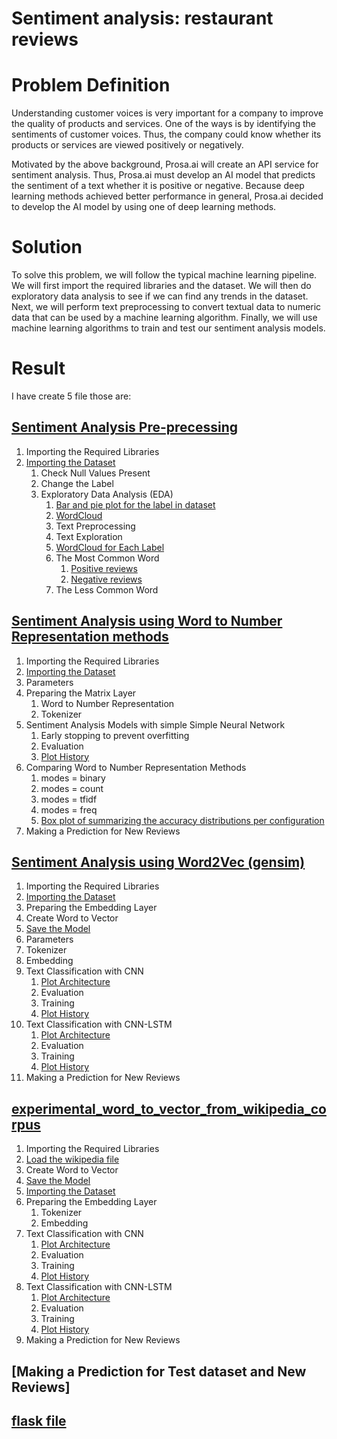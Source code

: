 # Sentiment analysis: restaurant reviews

Problem Definition
==================

Understanding customer voices is very important for a company to improve the quality of products and services. One of the ways is by identifying the sentiments of customer voices. Thus, the company could know whether its products or services are viewed positively or negatively.

Motivated by the above background, Prosa.ai will create an API service for sentiment analysis. Thus, Prosa.ai must develop an AI model that predicts the sentiment of a text whether it is positive or negative. Because deep learning methods achieved better performance in general, Prosa.ai decided to develop the AI model by using one of deep learning methods.

Solution
========

To solve this problem, we will follow the typical machine learning pipeline. We will first import the required libraries and the dataset. We will then do exploratory data analysis to see if we can find any trends in the dataset. Next, we will perform text preprocessing to convert textual data to numeric data that can be used by a machine learning algorithm. Finally, we will use machine learning algorithms to train and test our sentiment analysis models.

Result
======

I have create 5 file those are:

## [Sentiment Analysis Pre-precessing](https://gitlab.com/imanursar/nlp-ai-engineer/-/blob/master/1.%20Sentiment%20Analysis%20Pre-pocessing.ipynb)
1.	Importing the Required Libraries
2.	[Importing the Dataset](https://gitlab.com/imanursar/nlp-ai-engineer/-/blob/master/DATA/train_data_restaurant.tsv)
	1.	Check Null Values Present
	2.	Change the Label
	3.	Exploratory Data Analysis (EDA)
		1.	[Bar and pie plot for the label in dataset](https://gitlab.com/imanursar/nlp-ai-engineer/-/blob/master/image/label_ratio.png)
		2.	[WordCloud](https://gitlab.com/imanursar/nlp-ai-engineer/-/blob/master/image/wordcloud_all_data.png)
		3.	Text Preprocessing
		4.	Text Exploration
		5.	[WordCloud for Each Label](https://gitlab.com/imanursar/nlp-ai-engineer/-/blob/master/image/wordcloud_for_each_label.png)
		6.	The Most Common Word
			1.	[Positive reviews](https://gitlab.com/imanursar/nlp-ai-engineer/-/blob/master/image/most_common_word_in_positive_label.png)
			2.	[Negative reviews](https://gitlab.com/imanursar/nlp-ai-engineer/-/blob/master/image/most_common_word_in_negative_label.png)
		7.	The Less Common Word

## [Sentiment Analysis using Word to Number Representation methods](https://gitlab.com/imanursar/nlp-ai-engineer/-/blob/master/2.%20Sentiment%20Analysis%20using%20Word%20to%20Number%20Representation%20methods.ipynb)
1.	Importing the Required Libraries
2.	[Importing the Dataset](https://gitlab.com/imanursar/nlp-ai-engineer/-/blob/master/DATA/clean_text_train)
3.	Parameters
4.	Preparing the Matrix Layer
	1.	Word to Number Representation
	2.	Tokenizer
5.	Sentiment Analysis Models with simple Simple Neural Network
	1.	Early stopping to prevent overfitting
	2.	Evaluation
	3.	[Plot History](https://gitlab.com/imanursar/nlp-ai-engineer/-/blob/master/image/accuration_and_loss_plot_matrix_input.png)
6.	Comparing Word to Number Representation Methods
	1.	modes = binary
	2.	modes = count
	3.	modes = tfidf
	4.	modes = freq
	5.	[Box plot of summarizing the accuracy distributions per configuration](https://gitlab.com/imanursar/nlp-ai-engineer/-/blob/master/image/box_plot_of_summarizing_the_accuracy_distributions_per_configuration.png)
7.	Making a Prediction for New Reviews

## [Sentiment Analysis using Word2Vec (gensim)](https://gitlab.com/imanursar/nlp-ai-engineer/-/blob/master/3.%20Sentiment%20Analysis%20using%20Word2Vec%20(gensim).ipynb)
1.	Importing the Required Libraries
2.	[Importing the Dataset](https://gitlab.com/imanursar/nlp-ai-engineer/-/blob/master/DATA/clean_text_train)
3.	Preparing the Embedding Layer
4.	Create Word to Vector
5.	[Save the Model](https://gitlab.com/imanursar/nlp-ai-engineer/-/blob/master/model/model_w2v_skipgram.bin)
6.	Parameters
7.	Tokenizer
8.	Embedding
9.	Text Classification with CNN
	1.	[Plot Architecture](https://gitlab.com/imanursar/nlp-ai-engineer/-/blob/master/image/model_CNN.png)
	2.	Evaluation
	3.	Training
	4.	[Plot History](https://gitlab.com/imanursar/nlp-ai-engineer/-/blob/master/image/accuracy_and_loss_cnn_lstm_model.png)
10.	Text Classification with CNN-LSTM
	1.	[Plot Architecture](https://gitlab.com/imanursar/nlp-ai-engineer/-/blob/master/image/model_CNN_LSTM.png)
	2.	Evaluation
	3.	Training
	4.	[Plot History](https://gitlab.com/imanursar/nlp-ai-engineer/-/blob/master/image/accuracy_and_loss_cnn_model.png)
11.	Making a Prediction for New Reviews

## [experimental_word_to_vector_from_wikipedia_corpus](https://gitlab.com/imanursar/nlp-ai-engineer/-/blob/master/4.%20experimental_word_to_vector_from_wikipedia_corpus.ipynb)
1.	Importing the Required Libraries
2.	[Load the wikipedia file](https://dumps.wikimedia.org/idwiki/latest/idwiki-latest-pages-articles.xml.bz2)
3.	Create Word to Vector
4.	[Save the Model](https://gitlab.com/imanursar/nlp-ai-engineer/-/blob/master/model/wiki.id.word2vec.model)
5.	[Importing the Dataset](https://gitlab.com/imanursar/nlp-ai-engineer/-/blob/master/DATA/clean_text_train)
6.	Preparing the Embedding Layer
	1.	Tokenizer
	2.	Embedding
7.	Text Classification with CNN
	1.	[Plot Architecture](https://gitlab.com/imanursar/nlp-ai-engineer/-/blob/master/image/model_CNN_wiki.png)
	2.	Evaluation
	3.	Training
	4.	[Plot History](https://gitlab.com/imanursar/nlp-ai-engineer/-/blob/master/image/accuracy_and_loss_cnn_wiki_model.png)
8.	Text Classification with CNN-LSTM
	1.	[Plot Architecture](https://gitlab.com/imanursar/nlp-ai-engineer/-/blob/master/image/model_CNN_LSTM_wiki.png)
	2.	Evaluation
	3.	Training
	4.	[Plot History](https://gitlab.com/imanursar/nlp-ai-engineer/-/blob/master/image/accuracy_and_loss_cnn_wiki_model.png)
9.	Making a Prediction for New Reviews

## [Making a Prediction for Test dataset and New Reviews]

## [flask file]()
